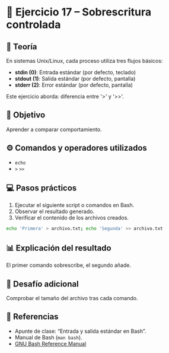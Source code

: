 # 🧪 Ejercicio 17 – Sobrescritura controlada

## 📘 Teoría
En sistemas Unix/Linux, cada proceso utiliza tres flujos básicos:
- **stdin (0)**: Entrada estándar (por defecto, teclado)
- **stdout (1)**: Salida estándar (por defecto, pantalla)
- **stderr (2)**: Error estándar (por defecto, pantalla)

Este ejercicio aborda: diferencia entre '>' y '>>'.

## 🧠 Objetivo
Aprender a comparar comportamiento.

## ⚙️ Comandos y operadores utilizados
- `echo`
- `>` `>>`

## 💻 Pasos prácticos
1. Ejecutar el siguiente script o comandos en Bash.
2. Observar el resultado generado.
3. Verificar el contenido de los archivos creados.

```bash
echo 'Primera' > archivo.txt; echo 'Segunda' >> archivo.txt
```

## 📊 Explicación del resultado
El primer comando sobrescribe, el segundo añade.

## 🧩 Desafío adicional
Comprobar el tamaño del archivo tras cada comando.

## 🔗 Referencias
- Apunte de clase: “Entrada y salida estándar en Bash”.
- Manual de Bash (`man bash`).
- [GNU Bash Reference Manual](https://www.gnu.org/software/bash/manual/)
